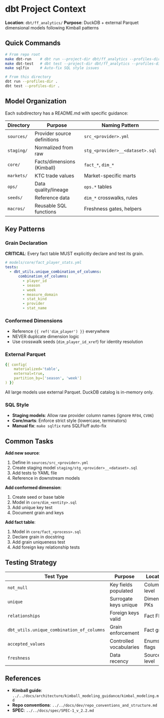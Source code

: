 # dbt Project Context

**Location**: `dbt/ff_analytics/`
**Purpose**: DuckDB + external Parquet dimensional models following Kimball patterns

## Quick Commands

```bash
# From repo root
make dbt-run    # dbt run --project-dir dbt/ff_analytics --profiles-dir dbt/ff_analytics
make dbt-test   # dbt test --project-dir dbt/ff_analytics --profiles-dir dbt/ff_analytics
make sqlfix     # Auto-fix SQL style issues

# From this directory
dbt run --profiles-dir .
dbt test --profiles-dir .
```

## Model Organization

Each subdirectory has a README.md with specific guidance:

| Directory  | Purpose                     | Naming Pattern                  |
| ---------- | --------------------------- | ------------------------------- |
| `sources/` | Provider source definitions | `src_<provider>.yml`            |
| `staging/` | Normalized from raw         | `stg_<provider>__<dataset>.sql` |
| `core/`    | Facts/dimensions (Kimball)  | `fact_*`, `dim_*`               |
| `markets/` | KTC trade values            | Market-specific marts           |
| `ops/`     | Data quality/lineage        | `ops.*` tables                  |
| `seeds/`   | Reference data              | `dim_*` crosswalks, rules       |
| `macros/`  | Reusable SQL functions      | Freshness gates, helpers        |

## Key Patterns

### Grain Declaration

**CRITICAL**: Every fact table MUST explicitly declare and test its grain.

```yaml
# models/core/fact_player_stats.yml
tests:
  - dbt_utils.unique_combination_of_columns:
      combination_of_columns:
        - player_id
        - season
        - week
        - measure_domain
        - stat_kind
        - provider
        - stat_name
```

### Conformed Dimensions

- Reference `{{ ref('dim_player') }}` everywhere
- NEVER duplicate dimension logic
- Use crosswalk seeds (`dim_player_id_xref`) for identity resolution

### External Parquet

```yaml
{{ config(
    materialized='table',
    external=true,
    partition_by=['season', 'week']
) }}
```

All large models use external Parquet. DuckDB catalog is in-memory only.

### SQL Style

- **Staging models**: Allow raw provider column names (ignore `RF04`, `CV06`)
- **Core/marts**: Enforce strict style (lowercase, terminators)
- **Manual fix**: `make sqlfix` runs SQLFluff auto-fix

## Common Tasks

**Add new source**:

1. Define in `sources/src_<provider>.yml`
1. Create staging model `staging/stg_<provider>__<dataset>.sql`
1. Add tests to YAML file
1. Reference in downstream models

**Add conformed dimension**:

1. Create seed or base table
1. Model in `core/dim_<entity>.sql`
1. Add unique key test
1. Document grain and keys

**Add fact table**:

1. Model in `core/fact_<process>.sql`
1. Declare grain in docstring
1. Add grain uniqueness test
1. Add foreign key relationship tests

## Testing Strategy

| Test Type                                 | Purpose                 | Location      |
| ----------------------------------------- | ----------------------- | ------------- |
| `not_null`                                | Key fields populated    | Column level  |
| `unique`                                  | Surrogate keys unique   | Dimension PKs |
| `relationships`                           | Foreign keys valid      | Fact FKs      |
| `dbt_utils.unique_combination_of_columns` | Grain enforcement       | Fact grain    |
| `accepted_values`                         | Controlled vocabularies | Enums, flags  |
| `freshness`                               | Data recency            | Source level  |

## References

- **Kimball guide**: `../../docs/architecture/kimball_modeling_guidance/kimbal_modeling.md`
- **Repo conventions**: `../../docs/dev/repo_conventions_and_structure.md`
- **SPEC**: `../../docs/spec/SPEC-1_v_2.2.md`
